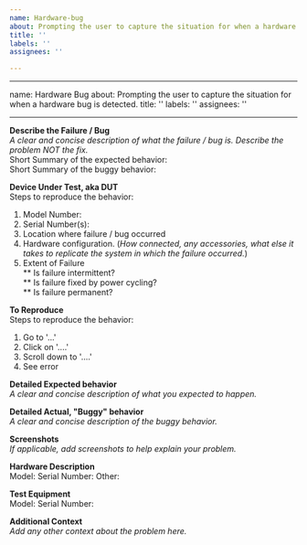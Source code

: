```yaml
---
name: Hardware-bug
about: Prompting the user to capture the situation for when a hardware bug is detected.
title: ''
labels: ''
assignees: ''

---
```


---
name: Hardware Bug
about: Prompting the user to capture the situation for when a hardware bug is detected.
title: ''
labels: ''
assignees: ''

---

**Describe the Failure / Bug**<br>
_A clear and concise description of what the failure / bug is. Describe the problem NOT the fix._<br>
Short Summary of the expected behavior:<br>
Short Summary of the buggy behavior:<br>
 
 
**Device Under Test, aka DUT**<br>
Steps to reproduce the behavior:<br>
1. Model Number:
2. Serial Number(s):
3. Location where failure / bug occurred
4. Hardware configuration. (_How connected, any accessories, what else it takes to replicate the system in which the failure occurred._)
5. Extent of Failure<br>
** Is failure intermittent?<br>
** Is failure fixed by power cycling?<br>
** Is failure permanent?<br>
 
 
**To Reproduce**<br>
Steps to reproduce the behavior:<br>
1. Go to '...'
2. Click on '....'
3. Scroll down to '....'
4. See error
 
 
**Detailed Expected behavior**<br>
_A clear and concise description of what you expected to happen._<br>
 
 
**Detailed Actual, "Buggy" behavior**<br>
_A clear and concise description of the buggy behavior._<br>
 
 
**Screenshots**<br>
_If applicable, add screenshots to help explain your problem._<br>
 
 
**Hardware Description**<br>
Model:
Serial Number:
Other:
 
 
**Test Equipment**<br>
Model:
Serial Number:
 
 
**Additional Context**<br>
_Add any other context about the problem here._<br>
